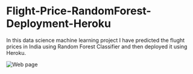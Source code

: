 # Flight-Price-RandomForest-Deployment-Heroku

In this data science machine learning project I have predicted the flught prices in India using Random Forest Classifier and then deployed it using Heroku.

![Web page](https://github.com/Sai23Tanusha/Flight-Price_RandomForest/assets/113004934/20535a21-46e7-4e33-b504-77421d0ff0bc)

